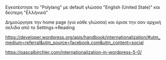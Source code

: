 Εγκατέστησε το "Polylang" με default γλώσσα "English (United State)" και δεύτερη "Ελλήνικά"

Δημιούργησε την home page (για κάθε γλώσσα) και όρισε την σαν αρχική σελίδα από το Settings->Reading

https://developer.wordpress.org/apis/handbook/internationalization/#utm_medium=referral&utm_source=facebook.com&utm_content=social

https://pascalbirchler.com/internationalization-in-wordpress-5-0/